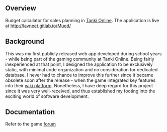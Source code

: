 ## Overview
Budget calculator for sales planning in [Tanki Online](http://tankionline.com/).
The application is live at http://lavneet.gitlab.io/Mued/

## Background
This was my first publicly released web app developed during school years - while being part of the gaming community at Tanki Online.
Being fairly inexperienced at that point, I designed the application to be exclusively static, with minimal code organization and no consideration for dedicated database.
I never had to chance to improve this further since it became obsolete soon after the release - when the game integrated key features into their [wiki platform](https://en.tankiwiki.com/Micro-upgrades_Gauss). Nonetheless, I have deep regard for this project since it was very well-received, and thus established my footing into the exciting world of software development.

## Documentation
Refer to the game [forum](https://en.tankiforum.com/topic/249843-introducing-mued/)